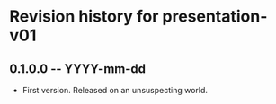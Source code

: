 # Revision history for presentation-v01

## 0.1.0.0 -- YYYY-mm-dd

* First version. Released on an unsuspecting world.
